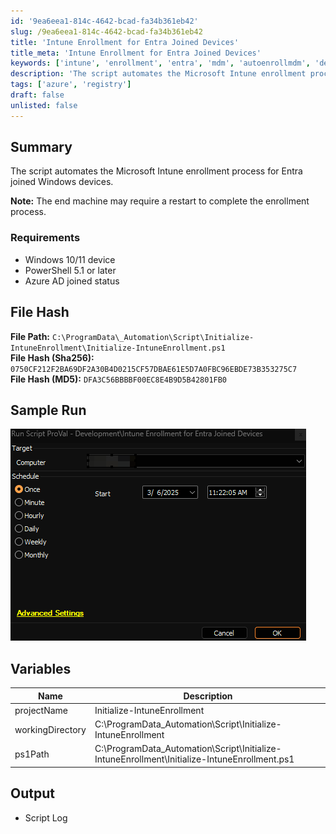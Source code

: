```yaml
---
id: '9ea6eea1-814c-4642-bcad-fa34b361eb42'
slug: /9ea6eea1-814c-4642-bcad-fa34b361eb42
title: 'Intune Enrollment for Entra Joined Devices'
title_meta: 'Intune Enrollment for Entra Joined Devices'
keywords: ['intune', 'enrollment', 'entra', 'mdm', 'autoenrollmdm', 'deviceenroller']
description: 'The script automates the Microsoft Intune enrollment process for Entra joined Windows devices.'
tags: ['azure', 'registry']
draft: false
unlisted: false
---
```


## Summary  

The script automates the Microsoft Intune enrollment process for Entra joined Windows devices.

**Note:** The end machine may require a restart to complete the enrollment process.

### Requirements

- Windows 10/11 device  
- PowerShell 5.1 or later  
- Azure AD joined status

## File Hash

**File Path:** `C:\ProgramData\_Automation\Script\Initialize-IntuneEnrollment\Initialize-IntuneEnrollment.ps1`  
**File Hash (Sha256):** `0750CF212F2BA69DF2A30B4D0215CF57DBAE61E5D7A0FBC96EBDE73B353275C7`  
**File Hash (MD5):** `DFA3C56BBBBF00EC8E4B9D5B42801FB0`

## Sample Run

![Image1](../../../static/img/cwa-script-intune-enrollment-for-entra-joined-devices/Image1.png)

## Variables

| Name | Description |
| ---- | ----------- |
| projectName | Initialize-IntuneEnrollment |
| workingDirectory | C:\ProgramData\_Automation\Script\Initialize-IntuneEnrollment |
| ps1Path | C:\ProgramData\_Automation\Script\Initialize-IntuneEnrollment\Initialize-IntuneEnrollment.ps1 |

## Output

- Script Log
